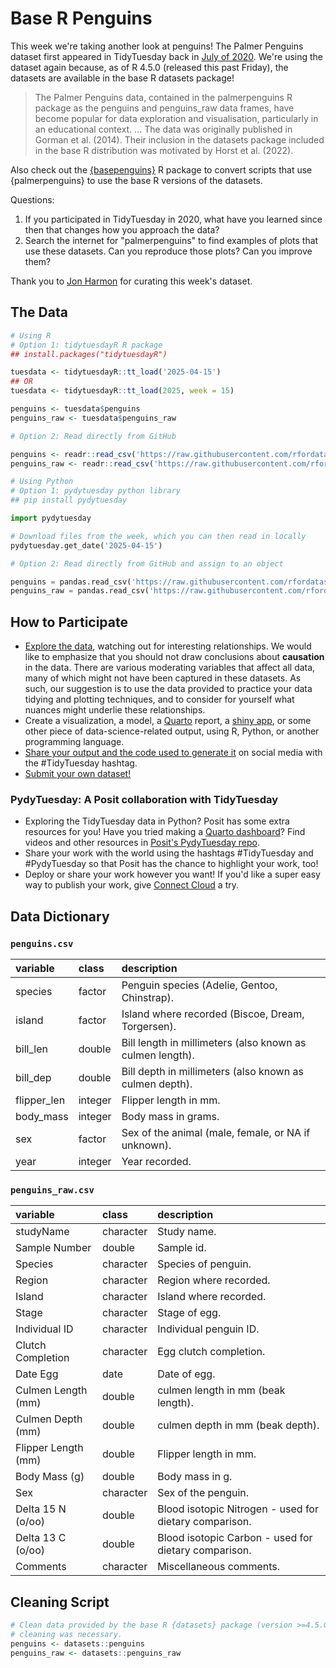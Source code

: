 # Base R Penguins

This week we're taking another look at penguins! 
The Palmer Penguins dataset first appeared in TidyTuesday back in [July of 2020](https://github.com/rfordatascience/tidytuesday/blob/main/data/2020/2020-07-28/readme.md).
We're using the dataset again because, as of R 4.5.0 (released this past Friday), the datasets are available in the base R datasets package!

> The Palmer Penguins data, contained in the palmerpenguins R package as the 
> penguins and penguins_raw data frames, have become popular for data 
> exploration and visualisation, particularly in an educational context. ...
> The data was originally published in Gorman et al. (2014). Their inclusion in 
> the datasets package included in the base R distribution was motivated by 
> Horst et al. (2022).

Also check out the [{basepenguins}](https://ellakaye.github.io/basepenguins/) R package to convert scripts that use {palmerpenguins} to use the base R versions of the datasets.

Questions:

1. If you participated in TidyTuesday in 2020, what have you learned since then that changes how you approach the data?
2. Search the internet for "palmerpenguins" to find examples of plots that use these datasets. Can you reproduce those plots? Can you improve them?


Thank you to [Jon Harmon](https://github.com/jonthegeek) for curating this week's dataset.

## The Data

```r
# Using R
# Option 1: tidytuesdayR R package 
## install.packages("tidytuesdayR")

tuesdata <- tidytuesdayR::tt_load('2025-04-15')
## OR
tuesdata <- tidytuesdayR::tt_load(2025, week = 15)

penguins <- tuesdata$penguins
penguins_raw <- tuesdata$penguins_raw

# Option 2: Read directly from GitHub

penguins <- readr::read_csv('https://raw.githubusercontent.com/rfordatascience/tidytuesday/main/data/2025/2025-04-15/penguins.csv')
penguins_raw <- readr::read_csv('https://raw.githubusercontent.com/rfordatascience/tidytuesday/main/data/2025/2025-04-15/penguins_raw.csv')
```

```python
# Using Python
# Option 1: pydytuesday python library
## pip install pydytuesday

import pydytuesday

# Download files from the week, which you can then read in locally
pydytuesday.get_date('2025-04-15')

# Option 2: Read directly from GitHub and assign to an object

penguins = pandas.read_csv('https://raw.githubusercontent.com/rfordatascience/tidytuesday/main/data/2025/2025-04-15/penguins.csv')
penguins_raw = pandas.read_csv('https://raw.githubusercontent.com/rfordatascience/tidytuesday/main/data/2025/2025-04-15/penguins_raw.csv')
```


## How to Participate

- [Explore the data](https://r4ds.hadley.nz/), watching out for interesting relationships. We would like to emphasize that you should not draw conclusions about **causation** in the data. There are various moderating variables that affect all data, many of which might not have been captured in these datasets. As such, our suggestion is to use the data provided to practice your data tidying and plotting techniques, and to consider for yourself what nuances might underlie these relationships.
- Create a visualization, a model, a [Quarto](https://quarto.org/) report, a [shiny app](https://shiny.posit.co/), or some other piece of data-science-related output, using R, Python, or another programming language.
- [Share your output and the code used to generate it](../../../sharing.md) on social media with the #TidyTuesday hashtag.
- [Submit your own dataset!](../../../pr_instructions.md)

### PydyTuesday: A Posit collaboration with TidyTuesday

- Exploring the TidyTuesday data in Python? Posit has some extra resources for you! Have you tried making a [Quarto dashboard](https://quarto.org/docs/dashboards/)? Find videos and other resources in [Posit's PydyTuesday repo](https://github.com/posit-dev/python-tidytuesday-challenge).
- Share your work with the world using the hashtags #TidyTuesday and #PydyTuesday so that Posit has the chance to highlight your work, too!
- Deploy or share your work however you want! If you'd like a super easy way to publish your work, give [Connect Cloud](https://connect.posit.cloud/) a try.


## Data Dictionary

### `penguins.csv`

|variable    |class         |description                           |
|:-----------|:-------------|:-------------------------------------|
|species     |factor        |Penguin species (Adelie, Gentoo, Chinstrap). |
|island      |factor        |Island where recorded (Biscoe, Dream, Torgersen). |
|bill_len    |double        |Bill length in millimeters (also known as culmen length). |
|bill_dep    |double        |Bill depth in millimeters (also known as culmen depth). |
|flipper_len |integer       |Flipper length in mm. |
|body_mass   |integer       |Body mass in grams. |
|sex         |factor        |Sex of the animal (male, female, or NA if unknown). |
|year        |integer       |Year recorded. |

### `penguins_raw.csv`

|variable            |class     |description                           |
|:-------------------|:---------|:-------------------------------------|
|studyName           |character |Study name. |
|Sample Number       |double    |Sample id. |
|Species             |character |Species of penguin. |
|Region              |character |Region where recorded. |
|Island              |character |Island where recorded. |
|Stage               |character |Stage of egg. |
|Individual ID       |character |Individual penguin ID. |
|Clutch Completion   |character |Egg clutch completion. |
|Date Egg            |date      |Date of egg. |
|Culmen Length (mm)  |double    |culmen length in mm (beak length). |
|Culmen Depth (mm)   |double    |culmen depth in mm (beak depth). |
|Flipper Length (mm) |double    |Flipper length in mm. |
|Body Mass (g)       |double    |Body mass in g. |
|Sex                 |character |Sex of the penguin. |
|Delta 15 N (o/oo)   |double    |Blood isotopic Nitrogen - used for dietary comparison. |
|Delta 13 C (o/oo)   |double    |Blood isotopic Carbon - used for dietary comparison. |
|Comments            |character |Miscellaneous comments. |

## Cleaning Script

```r
# Clean data provided by the base R {datasets} package (version >=4.5.0). No 
# cleaning was necessary.
penguins <- datasets::penguins
penguins_raw <- datasets::penguins_raw

```
